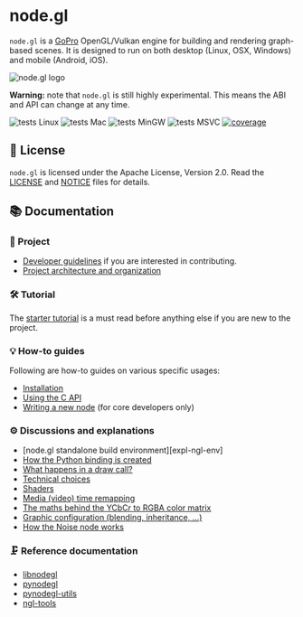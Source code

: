 node.gl
=======

`node.gl` is a [GoPro][gopro] OpenGL/Vulkan engine for building and rendering
graph-based scenes. It is designed to run on both desktop (Linux, OSX, Windows)
and mobile (Android, iOS).

![node.gl logo](/doc/nodegl.png)

**Warning:** note that `node.gl` is still highly experimental. This means the ABI
and API can change at any time.

![tests Linux](https://github.com/gopro/gopro-lib-node.gl/workflows/tests%20Linux/badge.svg)
![tests Mac](https://github.com/gopro/gopro-lib-node.gl/workflows/tests%20Mac/badge.svg)
![tests MinGW](https://github.com/gopro/gopro-lib-node.gl/workflows/tests%20MinGW/badge.svg)
![tests MSVC](https://github.com/gopro/gopro-lib-node.gl/workflows/tests%20MSVC/badge.svg)
[![coverage](https://codecov.io/gh/gopro/gopro-lib-node.gl/branch/master/graph/badge.svg)](https://codecov.io/gh/gopro/gopro-lib-node.gl)

[gopro]: https://gopro.com/


## 📜 License

`node.gl` is licensed under the Apache License, Version 2.0. Read the
[LICENSE][license] and [NOTICE][notice] files for details.

[license]: /LICENSE
[notice]: /NOTICE

## 📚 Documentation

### 📁 Project

- [Developer guidelines][proj-developers] if you are interested in
  contributing.
- [Project architecture and organization][proj-archi]

### 🛠 Tutorial

The [starter tutorial][tuto-start] is a must read before anything else if you
are new to the project.

### 💡 How-to guides

Following are how-to guides on various specific usages:

- [Installation][howto-install]
- [Using the C API][howto-c-api]
- [Writing a new node][howto-write-new-node] (for core developers only)

### ⚙️ Discussions and explanations

- [node.gl standalone build environment][expl-ngl-env]
- [How the Python binding is created][expl-pynodegl]
- [What happens in a draw call?][expl-draw-call]
- [Technical choices][expl-techchoices]
- [Shaders][expl-shaders]
- [Media (video) time remapping][expl-time-remap]
- [The maths behind the YCbCr to RGBA color matrix][expl-colormatrix]
- [Graphic configuration (blending, inheritance, ...)][expl-graphicconfig]
- [How the Noise node works][expl-noise]

### 🗜 Reference documentation

- [libnodegl][ref-libnodegl]
- [pynodegl][ref-pynodegl]
- [pynodegl-utils][ref-pynodegl-utils]
- [ngl-tools][ref-ngl-tools]

[proj-archi]:            /doc/project/architecture.md
[proj-developers]:       /doc/project/developers.md
[tuto-start]:            /doc/tuto/start.md
[howto-install]:         /doc/howto/installation.md
[howto-c-api]:           /doc/howto/c-api.md
[howto-write-new-node]:  /doc/howto/write-new-node.md
[expl-pynodegl]:         /doc/expl/pynodegl.md
[expl-draw-call]:        /doc/expl/draw-call.md
[expl-shaders]:          /doc/expl/shaders.md
[expl-techchoices]:      /doc/expl/techchoices.md
[expl-time-remap]:       /doc/expl/media-time-remapping.md
[expl-colormatrix]:      /doc/expl/colormatrix.md
[expl-graphicconfig]:    /doc/expl/graphicconfig.md
[expl-noise]:            /doc/expl/noise.md
[ref-libnodegl]:         /libnodegl/doc/libnodegl.md
[ref-pynodegl]:          /doc/ref/pynodegl.md
[ref-pynodegl-utils]:    /doc/ref/pynodegl-utils.md
[ref-ngl-tools]:         /doc/ref/ngl-tools.md

